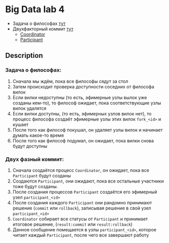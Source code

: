 # Big Data lab 4
* Задача о философах [тут](src/main/scala/spaghetti/Philosopher.scala)
* Двухфакторный коммит [тут](src/main/scala/two_phase_commit)
  * [Coordinator](src/main/scala/two_phase_commit/transaction_coordinator/Coordinator.scala)
  * [Participant](src/main/scala/two_phase_commit/participant/Participant.scala)

## Description
### Задача о философах:
1. Сначала мы ждём, пока все философы сядут за стол
2. Затем происходит проверка доступности соседних от философа вилок
3. Если вилки недоступны (то есть, эфимерные узлы вылок уже созданы кем-то), то философ ожидает, пока соответствующие узлы вилок удалятся
4. Если вилки доступны, (то есть, эфимерных узлов вилок нет), то процесс философа создаёт эфимерные узлы этих вилок ```fork_<id>``` и кушает
5. После того как философ покушал, он удаляет узлы вилок и начинает думать какое-то время
6. После того как философ подумал, он ожидает, пока вилки снова будут доступны

### Двух фазный коммит:
1. Сначала создаётся процесс ```Coordinator```, он ожидает, пока все ```Participant``` будут созданы
2. Создаются ```Participant```, они ожидают, пока все остальные участники тоже будут созданы.
3. После создания процессов ```Participant``` создаётся его эфимерный узел ```participant_<id>```
4. После создания каждого ```Participant``` они рандомно принимают решение (```commit``` или ```rollback```), записывая решение в свой узел ```participant_<id>```
5. ```Coordinator``` собирает все статусы от ```Participant``` и принимает итоговое решение, (```result:commit``` или ```result:rollback```)
6. Данное сообщение помещается в узлы ```participant_<id>```, которое читает каждый ```Participant```, после чего все завершают работу
